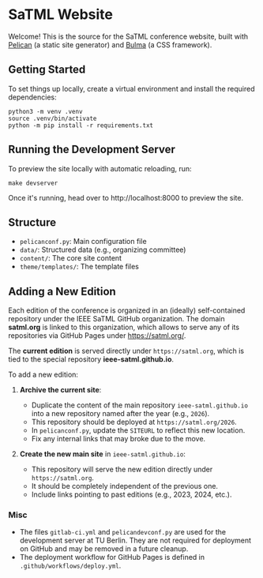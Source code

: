 # SaTML Website

Welcome! This is the source for the SaTML conference website, built with [Pelican](https://docs.getpelican.com/en/latest/) (a static site generator) and [Bulma](https://bulma.io) (a CSS framework).


## Getting Started

To set things up locally, create a virtual environment and install the required dependencies:

```
python3 -m venv .venv
source .venv/bin/activate
python -m pip install -r requirements.txt
```

## Running the Development Server

To preview the site locally with automatic reloading, run:
```
make devserver
```

Once it's running, head over to http://localhost:8000 to preview the site.

## Structure

- `pelicanconf.py`: Main configuration file
- `data/`: Structured data (e.g., organizing committee)
- `content/`: The core site content
- `theme/templates/`: The template files

## Adding a New Edition

Each edition of the conference is organized in an (ideally) self-contained repository under the IEEE SaTML GitHub organization. The domain **satml.org** is linked to this organization, which allows to serve any of its repositories via GitHub Pages under https://satml.org/<repository-name>.

The **current edition** is served directly under `https://satml.org`, which is tied to the special repository **ieee-satml.github.io**.

To add a new edition:

1. **Archive the current site**:
   - Duplicate the content of the main repository `ieee-satml.github.io` into a new repository named after the year (e.g., `2026`).
   - This repository should be deployed at `https://satml.org/2026`.
   - In `pelicanconf.py`, update the `SITEURL` to reflect this new location.
   - Fix any internal links that may broke due to the move.

2. **Create the new main site** in `ieee-satml.github.io`:
   - This repository will serve the new edition directly under `https://satml.org`.
   - It should be completely independent of the previous one.
   - Include links pointing to past editions (e.g., 2023, 2024, etc.).

### Misc

- The files `gitlab-ci.yml` and `pelicandevconf.py` are used for the development server at TU Berlin. They are not required for deployment on GitHub and may be removed in a future cleanup.
- The deployment workflow for GitHub Pages is defined in `.github/workflows/deploy.yml`.